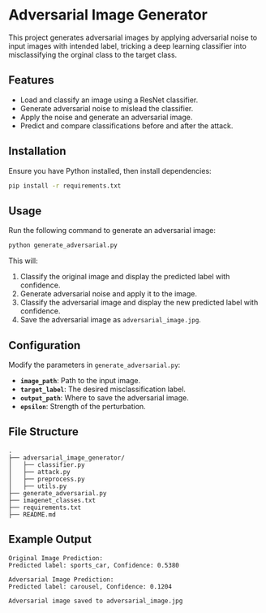 # Adversarial Image Generator

This project generates adversarial images by applying adversarial noise to input images with intended label, tricking a deep learning classifier into misclassifying the orginal class to the target class.

## Features
- Load and classify an image using a ResNet classifier.
- Generate adversarial noise to mislead the classifier.
- Apply the noise and generate an adversarial image.
- Predict and compare classifications before and after the attack.

## Installation
Ensure you have Python installed, then install dependencies:

```sh
pip install -r requirements.txt
```

## Usage
Run the following command to generate an adversarial image:

```sh
python generate_adversarial.py
```

This will:
1. Classify the original image and display the predicted label with confidence.
2. Generate adversarial noise and apply it to the image.
3. Classify the adversarial image and display the new predicted label with confidence.
4. Save the adversarial image as `adversarial_image.jpg`.

## Configuration
Modify the parameters in `generate_adversarial.py`:
- **`image_path`**: Path to the input image.
- **`target_label`**: The desired misclassification label.
- **`output_path`**: Where to save the adversarial image.
- **`epsilon`**: Strength of the perturbation.

## File Structure
```
.
├── adversarial_image_generator/
│   ├── classifier.py
│   ├── attack.py
│   ├── preprocess.py
│   ├── utils.py
├── generate_adversarial.py
├── imagenet_classes.txt
├── requirements.txt
├── README.md
```

## Example Output
```
Original Image Prediction:
Predicted label: sports_car, Confidence: 0.5380

Adversarial Image Prediction:
Predicted label: carousel, Confidence: 0.1204

Adversarial image saved to adversarial_image.jpg
```


